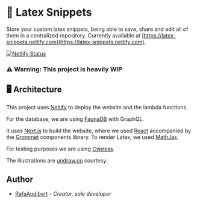 # :page_with_curl: Latex Snippets

Store your custom latex snippets, being able to save, share and edit all of them in a centralized repository.
Currently available at [https://latex-snippets.netlify.com](https://latex-snippets.netlify.com).

[![Netlify Status](https://api.netlify.com/api/v1/badges/484002d8-6c74-4fd2-bf19-d5b5a23451bc/deploy-status)](https://app.netlify.com/sites/latex-snippets/deploys)

<!-- markdownlint-disable header-increment -->
### :warning: Warning: This project is heavily WIP  
<!-- markdownlint-enable header-increment -->

## :desktop_computer: Architecture

This project uses [Netlify](https://www.netlify.com/) to deploy the website and the lambda functions.

For the database, we are using [FaunaDB](https://fauna.com/) with GraphQL.

It uses [Next.js](https://nextjs.org/) to build the website, where we used [React](https://reactjs.org/) accompanied by the [Grommet](https://v2.grommet.io/) components library. To render Latex, we used [MathJax](https://www.mathjax.org/).

For testing purposes we are using [Cypress](https://www.cypress.io/).

The illustrations are [undraw.co](https://undraw.co/) courtesy.

## Author

* [RafaAudibert](https://github.com/rafaeelaudibert) - _Creator, sole developer_
